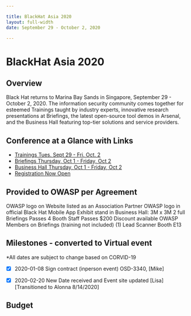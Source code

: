 ```yaml
---

title: BlackHat Asia 2020
layout: full-width
date: September 29 - October 2, 2020

---
```


# BlackHat Asia 2020

## Overview
 
 
Black Hat returns to Marina Bay Sands in Singapore, September 29 - October 2, 2020. The information security community comes together for esteemed Trainings taught by industry experts, innovative research presentations at Briefings, the latest open-source tool demos in Arsenal, and the Business Hall featuring top-tier solutions and service providers.

## Conference at a Glance with Links

- [Trainings Tues. Sept 29 - Fri. Oct. 2](https://www.blackhat.com/asia-20/training/schedule/index.html)
- [Briefings Thursday, Oct 1 - Friday, Oct 2](https://www.blackhat.com/asia-20/briefings/schedule/index.html)
- [Business Hall Thursday, Oct 1 - Friday, Oct 2](https://www.blackhat.com/asia-20/sponsors.html)
- [Registration Now Open](https://blackhat.informatech.com/asia/2020/?)

## Provided to OWASP per Agreement

OWASP logo on Website listed as an Association Partner
OWASP logo in official Black Hat Mobile App
Exhibit stand in Business Hall: 3M x 3M
2 full Briefings Passes
4 Booth Staff Passes
$200 Discount available OWASP Members on Briefings (training not included)
(1) Lead Scanner
Booth E13

## Milestones - converted to Virtual event
*All dates are subject to change based on CORVID-19

* [x] 2020-01-08 Sign contract (inperson event) OSD-3340, [Mike]
* [X] 2020-02-20 New Date received and Event site updated [Lisa]
       [Transitioned to Alonna 8/14/2020]



## Budget


